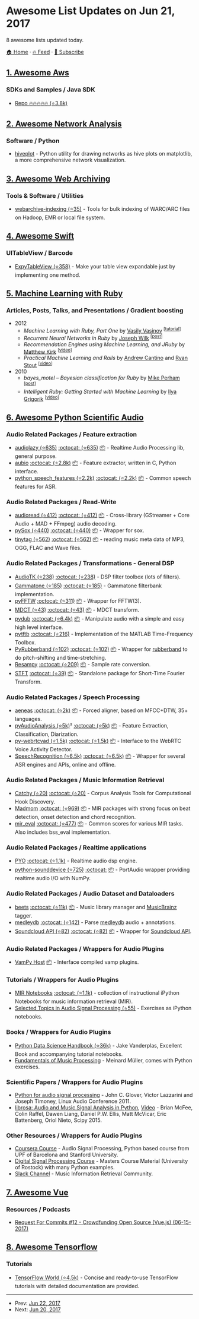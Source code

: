 # Awesome List Updates on Jun 21, 2017

8 awesome lists updated today.

[🏠 Home](/README.md) · [🔥 Feed](https://test.trackawesomelist.com/feed.xml) · [📮 Subscribe](https://trackawesomelist.us17.list-manage.com/subscribe?u=d2f0117aa829c83a63ec63c2f&id=36a103854c)



## [1. Awesome Aws](/content/donnemartin/awesome-aws/README.md)

### SDKs and Samples / Java SDK

*   [Repo :fire::fire::fire::fire::fire: (⭐3.8k)](https://github.com/aws/aws-sdk-java)

## [2. Awesome Network Analysis](/content/briatte/awesome-network-analysis/README.md)

### Software / Python

*   [hiveplot](https://pypi.python.org/pypi/hiveplot) - Python utility for drawing networks as hive plots on matplotlib, a more comprehensive network visualization.

## [3. Awesome Web Archiving](/content/iipc/awesome-web-archiving/README.md)

### Tools & Software / Utilities

*   [webarchive-indexing (⭐35)](https://github.com/ikreymer/webarchive-indexing) - Tools for bulk indexing of WARC/ARC files on Hadoop, EMR or local file system.

## [4. Awesome Swift](/content/matteocrippa/awesome-swift/README.md)

### UITableView / Barcode

*   [ExpyTableView (⭐358)](https://github.com/okhanokbay/ExpyTableView) - Make your table view expandable just by implementing one method.

## [5. Machine Learning with Ruby](/content/arbox/machine-learning-with-ruby/README.md)

### Articles, Posts, Talks, and Presentations / Gradient boosting

*   2012
    *   *Machine Learning with Ruby, Part One* by [Vasily Vasinov](https://twitter.com/vasinov) <sup>\[[tutorial](https://www.vasinov.com/blog/machine-learning-with-ruby-part-one/)]</sup>
    *   *Recurrent Neural Networks in Ruby* by [Joseph Wilk](https://twitter.com/josephwilk) <sup>\[[post](http://blog.josephwilk.net/ruby/recurrent-neural-networks-in-ruby.html)]</sup>
    *   *Recommendation Engines using Machine Learning, and JRuby* by [Matthew Kirk](https://twitter.com/mjkirk) <sup>\[[video](https://www.youtube.com/watch?v=hsZcrlbBg_0)]</sup>
    *   *Practical Machine Learning and Rails* by [Andrew Cantino](https://twitter.com/tectonic)
        and [Ryan Stout](https://twitter.com/ryanstout) <sup>\[[video](https://www.youtube.com/watch?v=vy_zQ1-F0JI)]</sup>
*   2010
    *   *bayes\_motel – Bayesian classification for Ruby* by [Mike Perham](https://twitter.com/mperham) <sup>\[[post](http://www.mikeperham.com/2010/04/28/bayes_motel-bayesian-classification-for-ruby/)]</sup>
    *   *Intelligent Ruby: Getting Started with Machine Learning* by [Ilya Grigorik](https://twitter.com/igrigorik) <sup>\[[video](https://vimeo.com/22513786)]</sup>

## [6. Awesome Python Scientific Audio](/content/faroit/awesome-python-scientific-audio/README.md)

### Audio Related Packages / Feature extraction

*   [audiolazy (⭐635)](https://github.com/danilobellini/audiolazy) [:octocat: (⭐635)](https://github.com/danilobellini/audiolazy) [:package:](https://pypi.python.org/pypi/audiolazy/) - Realtime Audio Processing lib, general purpose.
*   [aubio](http://aubio.org/) [:octocat: (⭐2.8k)](https://github.com/aubio/aubio) [:package:](https://pypi.python.org/pypi/aubio) - Feature extractor, written in C, Python interface.
*   [python\_speech\_features (⭐2.2k)](https://github.com/jameslyons/python_speech_features) [:octocat: (⭐2.2k)](https://github.com/jameslyons/python_speech_features) [:package:](https://pypi.python.org/pypi/python_speech_features) - Common speech features for ASR.

### Audio Related Packages / Read-Write

*   [audioread (⭐412)](https://github.com/beetbox/audioread) [:octocat: (⭐412)](https://github.com/beetbox/audioread) [:package:](https://pypi.python.org/pypi/audioread/) - Cross-library (GStreamer + Core Audio + MAD + FFmpeg) audio decoding.
*   [pySox (⭐440)](https://github.com/rabitt/pysox) [:octocat: (⭐440)](https://github.com/rabitt/pysox) [:package:](https://pypi.python.org/pypi/pysox/) - Wrapper for sox.
*   [tinytag (⭐562)](https://github.com/devsnd/tinytag) [:octocat: (⭐562)](https://github.com/devsnd/tinytag) [:package:](https://pypi.python.org/pypi/tinytag/) - reading music meta data of MP3, OGG, FLAC and Wave files.

### Audio Related Packages / Transformations - General DSP

*   [AudioTK (⭐238)](https://github.com/mbrucher/AudioTK) [:octocat: (⭐238)](https://github.com/mbrucher/AudioTK) - DSP filter toolbox (lots of filters).
*   [Gammatone (⭐185)](https://github.com/detly/gammatone) [:octocat: (⭐185)](https://github.com/detly/gammatone) - Gammatone filterbank implementation.
*   [pyFFTW](http://pyfftw.github.io/pyFFTW/) [:octocat: (⭐311)](https://github.com/pyFFTW/pyFFTW) [:package:](https://pypi.python.org/pypi/pyFFTW/) - Wrapper for FFTW(3).
*   [MDCT (⭐43)](https://github.com/nils-werner/mdct) [:octocat: (⭐43)](https://github.com/nils-werner/mdct) [:package:](https://pypi.python.org/pypi/mdct) - MDCT transform.
*   [pydub](http://pydub.com) [:octocat: (⭐6.4k)](https://github.com/jiaaro/pydub) [:package:](https://pypi.python.org/pypi/mdct) - Manipulate audio with a simple and easy high level interface.
*   [pytftb](http://tftb.nongnu.org) [:octocat: (⭐216)](https://github.com/scikit-signal/pytftb) - Implementation of the MATLAB Time-Frequency Toolbox.
*   [PyRubberband (⭐102)](https://github.com/bmcfee/pyrubberband) [:octocat: (⭐102)](https://github.com/bmcfee/pyrubberband) [:package:](https://pypi.python.org/pypi/pyrubberband/) - Wrapper for [rubberband](http://breakfastquay.com/rubberband/) to do pitch-shifting and time-stretching.
*   [Resampy](http://resampy.readthedocs.io) [:octocat: (⭐209)](https://github.com/bmcfee/resampy) [:package:](https://pypi.python.org/pypi/resampy) - Sample rate conversion.
*   [STFT](http://stft.readthedocs.io) [:octocat: (⭐39)](https://github.com/nils-werner/stft) [:package:](https://pypi.python.org/pypi/stft) - Standalone package for Short-Time Fourier Transform.

### Audio Related Packages / Speech Processing

*   [aeneas](https://www.readbeyond.it/aeneas/) [:octocat: (⭐2k)](https://github.com/readbeyond/aeneas/) [:package:](https://pypi.python.org/pypi/aeneas/) - Forced aligner, based on MFCC+DTW, 35+ languages.
*   [pyAudioAnalysis (⭐5k)](https://github.com/tyiannak/pyAudioAnalysis)² [:octocat: (⭐5k)](https://github.com/tyiannak/pyAudioAnalysis) [:package:](https://pypi.python.org/pypi/pyAudioAnalysis/) - Feature Extraction, Classification, Diarization.
*   [py-webrtcvad (⭐1.5k)](https://github.com/wiseman/py-webrtcvad) [:octocat: (⭐1.5k)](https://github.com/wiseman/py-webrtcvad) [:package:](https://pypi.python.org/pypi/webrtcvad/) -  Interface to the WebRTC Voice Activity Detector.
*   [SpeechRecognition (⭐6.5k)](https://github.com/Uberi/speech_recognition) [:octocat: (⭐6.5k)](https://github.com/Uberi/speech_recognition) [:package:](https://pypi.python.org/pypi/SpeechRecognition/) -  Wrapper for several ASR engines and APIs, online and offline.

### Audio Related Packages / Music Information Retrieval

*   [Catchy (⭐20)](https://github.com/jvbalen/catchy) [:octocat: (⭐20)](https://github.com/jvbalen/catchy) - Corpus Analysis Tools for Computational Hook Discovery.
*   [Madmom](https://madmom.readthedocs.io/en/latest/) [:octocat: (⭐969)](https://github.com/CPJKU/madmom) [:package:](https://pypi.python.org/pypi/madmom) - MIR packages with strong focus on beat detection, onset detection and chord recognition.
*   [mir\_eval](http://craffel.github.io/mir_eval/) [:octocat: (⭐477)](https://github.com/craffel/mir_eval) [:package:](https://pypi.python.org/pypi/mir_eval) - Common scores for various MIR tasks. Also includes bss\_eval implementation.

### Audio Related Packages / Realtime applications

*   [PYO](http://ajaxsoundstudio.com/software/pyo/) [:octocat: (⭐1.1k)](https://github.com/belangeo/pyo) - Realtime audio dsp engine.
*   [python-sounddevice (⭐725)](https://github.com/spatialaudio/python-sounddevice) [:octocat:](http://python-sounddevice.readthedocs.io) [:package:](https://pypi.python.org/pypi/sounddevice) - PortAudio wrapper providing realtime audio I/O with NumPy.

### Audio Related Packages / Audio Dataset and Dataloaders

*   [beets](http://beets.io/) [:octocat: (⭐11k)](https://github.com/beetbox/beets) [:package:](https://pypi.python.org/pypi/beets) - Music library manager and [MusicBrainz](https://musicbrainz.org/) tagger.
*   [medleydb](http://medleydb.readthedocs.io) [:octocat: (⭐142)](https://github.com/marl/medleydb) - Parse [medleydb](http://medleydb.weebly.com/) audio + annotations.
*   [Soundcloud API (⭐82)](https://github.com/soundcloud/soundcloud-python) [:octocat: (⭐82)](https://github.com/soundcloud/soundcloud-python) [:package:](https://pypi.python.org/pypi/soundcloud) - Wrapper for [Soundcloud API](https://developers.soundcloud.com/).

### Audio Related Packages / Wrappers for Audio Plugins

*   [VamPy Host](https://code.soundsoftware.ac.uk/projects/vampy-host) [:package:](https://pypi.python.org/pypi/vamp) - Interface compiled vamp plugins.

### Tutorials / Wrappers for Audio Plugins

*   [MIR Notebooks](http://musicinformationretrieval.com/) [:octocat: (⭐1.1k)](https://github.com/stevetjoa/stanford-mir) - collection of instructional iPython Notebooks for music information retrieval (MIR).
*   [Selected Topics in Audio Signal Processing (⭐55)](https://github.com/spatialaudio/selected-topics-in-audio-signal-processing-exercises) - Exercises as iPython notebooks.

### Books / Wrappers for Audio Plugins

*   [Python Data Science Handbook (⭐36k)](https://github.com/jakevdp/PythonDataScienceHandbook) - Jake Vanderplas, Excellent Book and accompanying tutorial notebooks.
*   [Fundamentals of Music Processing](https://www.audiolabs-erlangen.de/fau/professor/mueller/bookFMP) - Meinard Müller, comes with Python exercises.

### Scientific Papers / Wrappers for Audio Plugins

*   [Python for audio signal processing](http://eprints.maynoothuniversity.ie/4115/1/40.pdf) - John C. Glover, Victor Lazzarini and Joseph Timoney, Linux Audio Conference 2011.
*   [librosa: Audio and Music Signal Analysis in Python](http://conference.scipy.org/proceedings/scipy2015/pdfs/brian_mcfee.pdf), [Video](https://www.youtube.com/watch?v=MhOdbtPhbLU) - Brian McFee, Colin Raffel, Dawen Liang, Daniel P.W. Ellis, Matt McVicar, Eric Battenberg, Oriol Nieto, Scipy 2015.

### Other Resources / Wrappers for Audio Plugins

*   [Coursera Course](https://www.coursera.org/learn/audio-signal-processing) -  Audio Signal Processing, Python based course from UPF of Barcelona and Stanford University.
*   [Digital Signal Processing Course](http://dsp-nbsphinx.readthedocs.io/en/nbsphinx-experiment/index.html) - Masters Course Material (University of Rostock) with many Python examples.
*   [Slack Channel](https://mircommunity.slack.com) - Music Information Retrieval Community.

## [7. Awesome Vue](/content/vuejs/awesome-vue/README.md)

### Resources / Podcasts

*   [Request For Commits #12 - Crowdfunding Open Source (Vue.js) (06-15-2017)](https://changelog.com/rfc/12)

## [8. Awesome Tensorflow](/content/jtoy/awesome-tensorflow/README.md)

### Tutorials

*   [TensorFlow World (⭐4.5k)](https://github.com/astorfi/TensorFlow-World) - Concise and ready-to-use TensorFlow tutorials with detailed documentation are provided.

---

- Prev: [Jun 22, 2017](/content/2017/06/22/README.md)
- Next: [Jun 20, 2017](/content/2017/06/20/README.md)